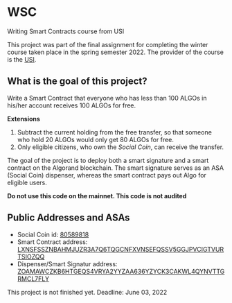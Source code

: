 # WSC
Writing Smart Contracts course from USI

This project was part of the final assignment for completing the winter course taken place in the spring semester 2022. The provider of the course is the [USI](https://www.usi.ch/it/education/lifelong-learning/summer-winter-school/wsc).

## What is the goal of this project?

Write a Smart Contract that everyone who has less than 100 ALGOs in his/her account receives 100 ALGOs for free.

**Extensions**
1. Subtract the current holding from the free transfer, so that someone who hold 20 ALGOs would only get 80 ALGOs for free.
2. Only eligible citizens, who own the *Social Coin*, can receive the transfer.

The goal of the project is to deploy both a smart signature and a smart contract on the Algorand blockchain. The smart signature serves as an ASA (Social Coin) dispenser, whereas the smart contract pays out Algo for eligible users.

**Do not use this code on the mainnet. This code is not audited**

## Public Addresses and ASAs

- Social Coin id: [80589818](https://testnet.algoexplorer.io/asset/80589818)
- Smart Contract address: [LXNSFSSZNBAHMJUZR3A7Q6TQGCNFXVNSEFQSSV5GGJPVCIGTVURTSIOZQQ](https://testnet.algoexplorer.io/address/LXNSFSSZNBAHMJUZR3A7Q6TQGCNFXVNSEFQSSV5GGJPVCIGTVURTSIOZQQ)
- Dispenser/Smart Signatur address: [ZOAMAWCZKB6HTGEQS4VRYA2YYZAA636YZYCK3CAKWL4QYNVTTGRMCL7FLY](https://testnet.algoexplorer.io/address/ZOAMAWCZKB6HTGEQS4VRYA2YYZAA636YZYCK3CAKWL4QYNVTTGRMCL7FLY)

This project is not finished yet. Deadline: June 03, 2022
